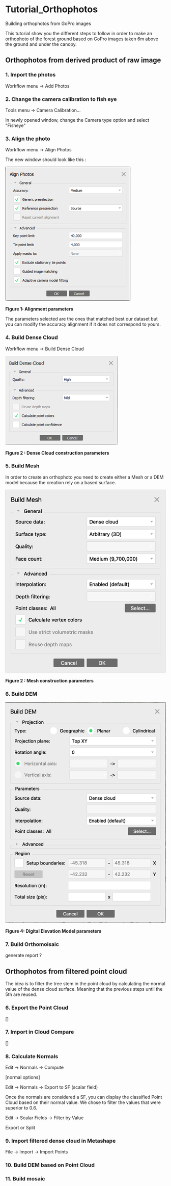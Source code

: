 # Tutorial_Orthophotos
Building orthophotos from GoPro images 

This tutorial show you the different steps to follow in order to make an orthophoto of the forest ground based on GoPro images taken 6m above the ground and under the canopy. 

## Orthophotos from derived product of raw image 

### 1. Import the photos 
Workflow menu -> Add Photos 

### 2. Change the camera calibration to fish eye 
Tools menu -> Camera Calibration...

In newly opened window, change the Camera type option and select "Fisheye"

### 3. Align the photo

Workflow menu -> Align Photos 

The new window should look like this : 

![Figure 1: Alignment parameters](AlignOptions.PNG)

**Figure 1: Alignment parameters** 

The parameters selected are the ones that matched best our dataset but you can modify the accuracy alignment if it does not correspond to yours. 

### 4. Build Dense Cloud 

Workflow menu -> Build Dense Cloud 

![Figure 2: Dense Cloud parameters](DenseCloudOptions.PNG)

**Figure 2 : Dense Cloud construction parameters**

### 5. Build Mesh

In order to create an orthophoto you need to create either a Mesh or a DEM model because the creation rely on a based surface. 

![Figure 3: Mesh parameters](MeshOptions.png)

**Figure 2 : Mesh construction parameters**

### 6. Build DEM 

![Figure 4: Digital Elevation Model parameters](DEMOptions.png)

**Figure 4: Digital Elevation Model parameters**

### 7. Build Orthomoisaic 

generate report ? 

## Orthophotos from filtered point cloud 

The idea is to filter the tree stem in the point cloud by calculating the normal value of the dense cloud surface. Meaning that the previous steps until the 5th are reused.

### 6. Export the Point Cloud 

[]

### 7. Import in Cloud Compare 

[]

### 8. Calculate Normals 

Edit -> Normals -> Compute 

[normal options]

Edit -> Normals -> Export to SF (scalar field)

Once the normals are considered a SF, you can display the classified Point Cloud based on their normal value. We chose to filter the values that were superior to 0.6. 

Edit -> Scalar Fields -> Filter by Value 

Export or Split

### 9. Import filtered dense cloud in Metashape 

File -> Import -> Import Points 

### 10. Build DEM based on Point Cloud 

### 11. Build mosaic 





